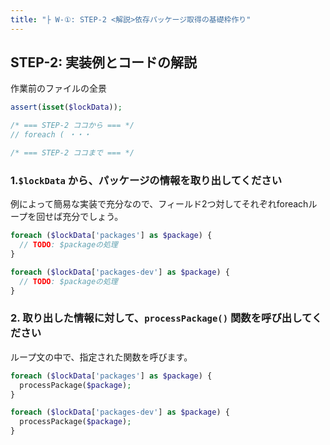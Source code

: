 ```yaml
---
title: "├ W-①: STEP-2 <解説>依存パッケージ取得の基礎枠作り"
---
```


## STEP-2: 実装例とコードの解説

作業前のファイルの全景

```php
assert(isset($lockData));

/* === STEP-2 ココから === */
// foreach ( ・・・

/* === STEP-2 ココまで === */
```

### 1.`$lockData` から、パッケージの情報を取り出してください

例によって簡易な実装で充分なので、フィールド2つ対してそれぞれforeachループを回せば充分でしょう。

```php
foreach ($lockData['packages'] as $package) {
  // TODO: $packageの処理
}

foreach ($lockData['packages-dev'] as $package) {
  // TODO: $packageの処理
}

```



### 2.  取り出した情報に対して、`processPackage()` 関数を呼び出してください

ループ文の中で、指定された関数を呼びます。

```php
foreach ($lockData['packages'] as $package) {
  processPackage($package);
}

foreach ($lockData['packages-dev'] as $package) {
  processPackage($package);
}

```


